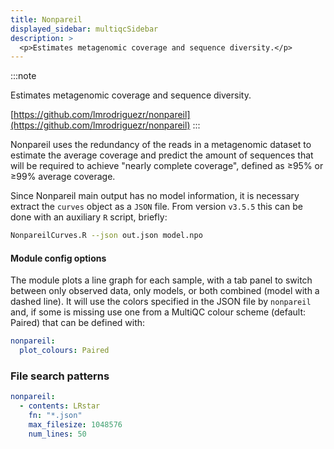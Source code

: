 ```yaml
---
title: Nonpareil
displayed_sidebar: multiqcSidebar
description: >
  <p>Estimates metagenomic coverage and sequence diversity.</p>
---
```


<!--
~~~~~ DO NOT EDIT ~~~~~
This file is autogenerated from the MultiQC module python docstring.
Do not edit the markdown, it will be overwritten.

File path for the source of this content: multiqc/modules/nonpareil/nonpareil.py
~~~~~~~~~~~~~~~~~~~~~~~
-->

:::note

<p>Estimates metagenomic coverage and sequence diversity.</p>

[https://github.com/lmrodriguezr/nonpareil](https://github.com/lmrodriguezr/nonpareil)
:::

Nonpareil uses the redundancy of the reads in a metagenomic dataset to estimate
the average coverage and predict the amount of sequences that will be required
to achieve "nearly complete coverage", defined as ≥95% or ≥99% average coverage.

Since Nonpareil main output has no model information, it is necessary extract the `curves` object as a `JSON` file.
From version `v3.5.5` this can be done with an auxiliary `R` script, briefly:

```bash
NonpareilCurves.R --json out.json model.npo
```

#### Module config options

The module plots a line graph for each sample, with a tab panel to switch between only observed data, only models,
or both combined (model with a dashed line). It will use the colors specified in the JSON file by `nonpareil` and,
if some is missing use one from a MultiQC colour scheme (default: Paired) that can be defined with:

```yaml
nonpareil:
  plot_colours: Paired
```

### File search patterns

```yaml
nonpareil:
  - contents: LRstar
    fn: "*.json"
    max_filesize: 1048576
    num_lines: 50
```
